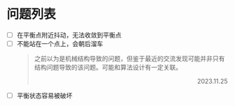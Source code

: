 # 问题列表

- [ ] 在平衡点附近抖动，无法收敛到平衡点
- [ ] 不能站在一个点上，会朝后溜车
    >之前以为是机械结构导致的问题，但鉴于最近的交流发现可能并非只有结构问题导致的该问题。可能和算法设计有一定关联。
    ><p align=right>2023.11.25 
- [ ] 平衡状态容易被破坏